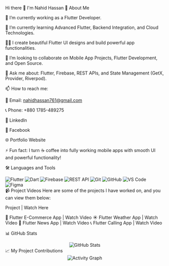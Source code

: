 Hi there 👋 I'm Nahid Hassan
🚀 About Me


🔭 I’m currently working as a Flutter Developer.

🌱 I’m currently learning Advanced Flutter, Backend Integration, and Cloud Technologies.

👨‍💻 I create beautiful Flutter UI designs and build powerful app functionalities.

👯 I’m looking to collaborate on Mobile App Projects, Flutter Development, and Open Source.

💬 Ask me about: Flutter, Firebase, REST APIs, and State Management (GetX, Provider, Riverpod).

📫 How to reach me:

📧 Email: nahidhassan761@gmail.com

📞 Phone: +880 1785-489275

🔗 LinkedIn

🔗 Facebook

🌐 Portfolio Website

⚡ Fun fact:
I turn ☕ coffee into fully working mobile apps with smooth UI and powerful functionality!

🛠️ Languages and Tools
<div align="left"> <img src="https://img.shields.io/badge/Flutter-02569B?style=for-the-badge&logo=flutter&logoColor=white" alt="Flutter" /> <img src="https://img.shields.io/badge/Dart-0175C2?style=for-the-badge&logo=dart&logoColor=white" alt="Dart" /> <img src="https://img.shields.io/badge/Firebase-FFCA28?style=for-the-badge&logo=firebase&logoColor=black" alt="Firebase" /> <img src="https://img.shields.io/badge/REST%20API-005571?style=for-the-badge&logo=postman&logoColor=white" alt="REST API" /> <img src="https://img.shields.io/badge/Git-F05032?style=for-the-badge&logo=git&logoColor=white" alt="Git" /> <img src="https://img.shields.io/badge/GitHub-181717?style=for-the-badge&logo=github&logoColor=white" alt="GitHub" /> <img src="https://img.shields.io/badge/Visual%20Studio%20Code-007ACC?style=for-the-badge&logo=visual-studio-code&logoColor=white" alt="VS Code" /> <img src="https://img.shields.io/badge/Figma-F24E1E?style=for-the-badge&logo=figma&logoColor=white" alt="Figma" /> </div>
📹 Project Videos
Here are some of the projects I have worked on, and you can view them below:



Project | Watch Here

📱 Flutter E-Commerce App | Watch Video
☀️ Flutter Weather App | Watch Video
📰 Flutter News App | Watch Video
📞 Flutter Calling App | Watch Video

📊 GitHub Stats
<div align="center"> <img src="https://github-readme-stats.vercel.app/api?username=Nahidhassan761&show_icons=true&theme=tokyonight" alt="GitHub Stats" /> </div>
📈 My Project Contributions
<div align="center"> <img src="https://github-readme-activity-graph.vercel.app/graph?username=Nahidhassan761&theme=tokyo-night" alt="Activity Graph" /> </div>

